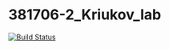 # 381706-2_Kriukov_lab
[![Build Status](https://travis-ci.org/381706-2KDA2000/381706-2_Kriukov_lab.svg?branch=master)](https://travis-ci.org/381706-2KDA2000/381706-2_Kriukov_lab)
